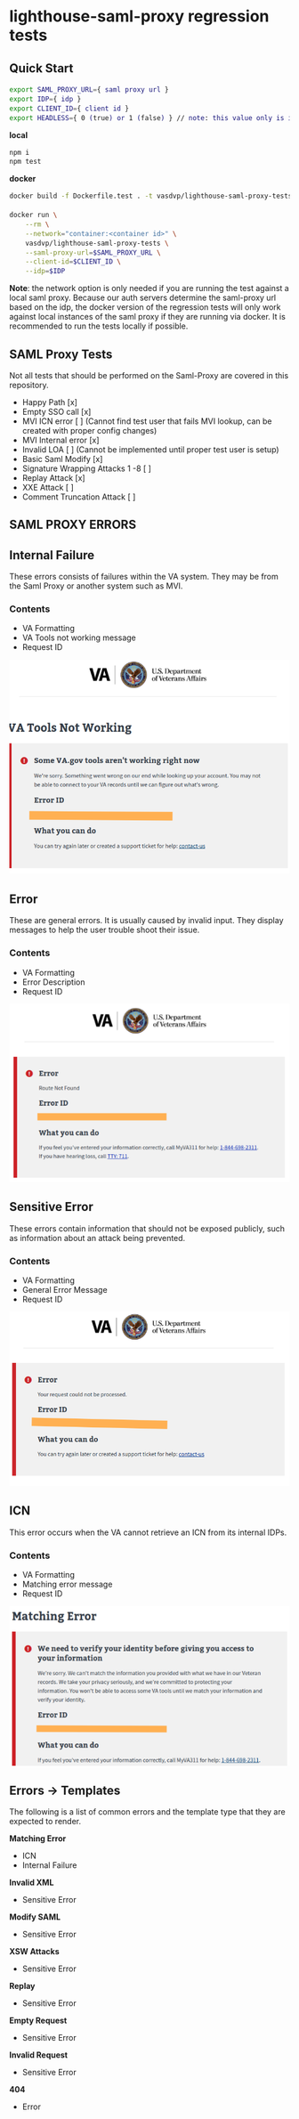 # lighthouse-saml-proxy regression tests

## Quick Start

```sh
export SAML_PROXY_URL={ saml proxy url }
export IDP={ idp }
export CLIENT_ID={ client id }
export HEADLESS={ 0 (true) or 1 (false) } // note: this value only is important for local runs
```

**local**

```js
npm i
npm test
```

**docker**

```sh
docker build -f Dockerfile.test . -t vasdvp/lighthouse-saml-proxy-tests

docker run \
    --rm \
    --network="container:<container id>" \
    vasdvp/lighthouse-saml-proxy-tests \
    --saml-proxy-url=$SAML_PROXY_URL \
    --client-id=$CLIENT_ID \
    --idp=$IDP
```

**Note**: the network option is only needed if you are running the test against a local saml proxy. Because our auth servers determine the saml-proxy url based on the idp, the docker version of the regression tests will only work against local instances of the saml proxy if they are running via docker. It is recommended to run the tests locally if possible.

## SAML Proxy Tests

Not all tests that should be performed on the Saml-Proxy are covered in this repository. 

- Happy Path [x]
- Empty SSO call [x]
- MVI ICN error [ ] (Cannot find test user that fails MVI lookup, can be created with proper config changes)
- MVI Internal error [x]
- Invalid LOA [ ] (Cannot be implemented until proper test user is setup)
- Basic Saml Modify [x]
- Signature Wrapping Attacks 1 -8 [ ]
- Replay Attack [x]
- XXE Attack [ ]
- Comment Truncation Attack [ ]

## SAML PROXY ERRORS

## Internal Failure

These errors consists of failures within the VA system. They may be from the Saml Proxy or another system such as MVI.

### Contents

- VA Formatting
- VA Tools not working message
- Request ID
 
![internalFailure](img/internalFailure.png)

## Error

These are general errors. It is usually caused by invalid input. They display messages to help the user trouble shoot their issue.

### Contents

- VA Formatting
- Error Description
- Request ID

![error](img/error.png)


## Sensitive Error

These errors contain information that should not be exposed publicly, such as information about an attack being prevented.

### Contents

- VA Formatting
- General Error Message
- Request ID

![sensitiveError](img/sensitiveError.png)

## ICN

This error occurs when the VA cannot retrieve an ICN from its internal IDPs.

### Contents

- VA Formatting
- Matching error message
- Request ID

![matchingError](img/matchingError.png)

## Errors -> Templates

The following is a list of common errors and the template type that they are expected to render.

**Matching Error**

- ICN
- Internal Failure

**Invalid XML**

- Sensitive Error

**Modify SAML**

- Sensitive Error

**XSW Attacks**

- Sensitive Error

**Replay**

- Sensitive Error

**Empty Request**

- Sensitive Error

**Invalid Request**

- Sensitive Error

**404**

- Error
